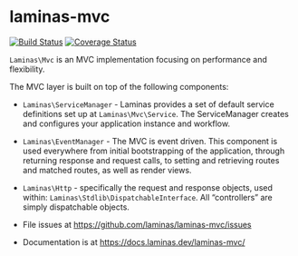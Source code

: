 # laminas-mvc

[![Build Status](https://travis-ci.org/laminas/laminas-mvc.svg?branch=master)](https://travis-ci.org/laminas/laminas-mvc)
[![Coverage Status](https://coveralls.io/repos/github/laminas/laminas-mvc/badge.svg?branch=master)](https://coveralls.io/github/laminas/laminas-mvc?branch=master)

`Laminas\Mvc` is an MVC implementation focusing on performance and flexibility.

The MVC layer is built on top of the following components:

- `Laminas\ServiceManager` - Laminas provides a set of default service
  definitions set up at `Laminas\Mvc\Service`. The ServiceManager creates and
  configures your application instance and workflow.
- `Laminas\EventManager` - The MVC is event driven. This component is used
  everywhere from initial bootstrapping of the application, through returning
  response and request calls, to setting and retrieving routes and matched
  routes, as well as render views.
- `Laminas\Http` - specifically the request and response objects, used within:
  `Laminas\Stdlib\DispatchableInterface`. All “controllers” are simply dispatchable
  objects.


- File issues at https://github.com/laminas/laminas-mvc/issues
- Documentation is at https://docs.laminas.dev/laminas-mvc/
